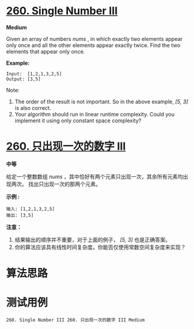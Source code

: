 # [260. Single Number III][enTitle]

**Medium**

Given an array of numbers  *nums* , in which exactly two elements appear only once and all the other elements appear exactly twice. Find the two elements that appear only once.

**Example:** 

```
Input:  [1,2,1,3,2,5]
Output: [3,5]
```

Note:

1. The order of the result is not important. So in the above example,  *[5, 3]*  is also correct. 
2. Your algorithm should run in linear runtime complexity. Could you implement it using only constant space complexity?


# [260. 只出现一次的数字 III][cnTitle]

**中等**

给定一个整数数组  *nums* ，其中恰好有两个元素只出现一次，其余所有元素均出现两次。 找出只出现一次的那两个元素。

**示例 :** 

```
输入: [1,2,1,3,2,5]
输出: [3,5]
```

**注意：** 

1. 结果输出的顺序并不重要，对于上面的例子，  *[5, 3]*  也是正确答案。 
2. 你的算法应该具有线性时间复杂度。你能否仅使用常数空间复杂度来实现？




# 算法思路

# 测试用例
```
260. Single Number III 260. 只出现一次的数字 III Medium
```

[enTitle]: https://leetcode.com/problems/single-number-iii/
[cnTitle]: https://leetcode-cn.com/problems/single-number-iii/
